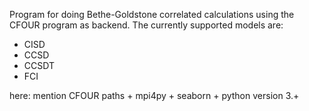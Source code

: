 
Program for doing Bethe-Goldstone correlated calculations using the CFOUR 
program as backend. The currently supported models are:

 - CISD
 - CCSD
 - CCSDT
 - FCI

here: mention CFOUR paths + mpi4py + seaborn + python version 3.+
